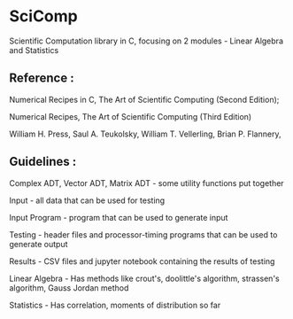 # SciComp
Scientific Computation library in C, focusing on 2 modules - Linear Algebra and Statistics

## Reference : 

Numerical Recipes in C, The Art of Scientific Computing (Second Edition);

Numerical Recipes, The Art of Scientific Computing (Third Edition)

William H. Press, 
Saul A. Teukolsky, 
William T. Vellerling, 
Brian P. Flannery, 


## Guidelines :

Complex ADT, Vector ADT, Matrix ADT - some utility functions put together


Input - all data that can be used for testing


Input Program - program that can be used to generate input


Testing - header files and processor-timing programs that can be used to generate output


Results - CSV files and jupyter notebook containing the results of testing


Linear Algebra - Has methods like crout's, doolittle's algorithm, strassen's algorithm, Gauss Jordan method


Statistics - Has correlation, moments of distribution so far
